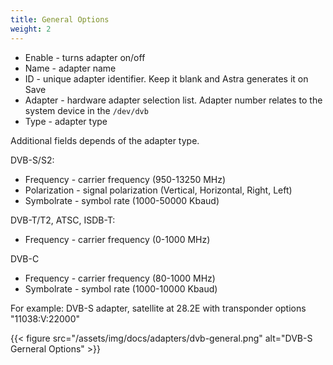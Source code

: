 ```yaml
---
title: General Options
weight: 2
---
```


- Enable - turns adapter on/off
- Name - adapter name
- ID - unique adapter identifier. Keep it blank and Astra generates it on Save
- Adapter - hardware adapter selection list. Adapter number relates to the system device in the `/dev/dvb`
- Type - adapter type

Additional fields depends of the adapter type.

DVB-S/S2:

- Frequency - carrier frequency (950-13250 MHz)
- Polarization - signal polarization (Vertical, Horizontal, Right, Left)
- Symbolrate - symbol rate (1000-50000 Kbaud)

DVB-T/T2, ATSC, ISDB-T:

- Frequency - carrier frequency (0-1000 MHz)

DVB-C

- Frequency - carrier frequency (80-1000 MHz)
- Symbolrate - symbol rate (1000-10000 Kbaud)

For example: DVB-S adapter, satellite at 28.2E with transponder options "11038:V:22000"

{{< figure src="/assets/img/docs/adapters/dvb-general.png" alt="DVB-S Gerneral Options" >}}
